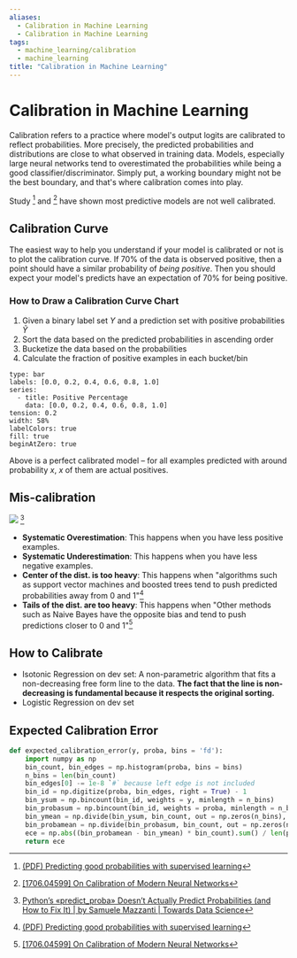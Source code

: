 ```yaml
---
aliases:
  - Calibration in Machine Learning
  - Calibration in Machine Learning
tags:
  - machine_learning/calibration
  - machine_learning
title: "Calibration in Machine Learning"
---
```


# Calibration in Machine Learning

Calibration refers to a practice where model's output logits are calibrated to reflect probabilities. More precisely, the predicted probabilities and distributions are close to what observed in training data. Models, especially large neural networks tend to overestimated the probabilities while being a good classifier/discriminator. Simply put, a working boundary might not be the best boundary, and that's where calibration comes into play.

Study [^1] and [^2] have shown most predictive models are not well calibrated.

## Calibration Curve

The easiest way to help you understand if your model is calibrated or not is to plot the calibration curve. If 70% of the data is observed positive, then a point should have a similar probability of *being positive*. Then you should expect your model's predicts have an expectation of 70% for being positive.

### How to Draw a Calibration Curve Chart

1. Given a binary label set $Y$ and a prediction set with positive probabilities $\tilde{Y}$
2. Sort the data based on the predicted probabilities in ascending order
3. Bucketize the data based on the probabilities
4. Calculate the fraction of positive examples in each bucket/bin

```chart
type: bar
labels: [0.0, 0.2, 0.4, 0.6, 0.8, 1.0]
series:
  - title: Positive Percentage
    data: [0.0, 0.2, 0.4, 0.6, 0.8, 1.0]
tension: 0.2
width: 58%
labelColors: true
fill: true
beginAtZero: true
```

Above is a perfect calibrated model – for all examples predicted with around probability $x$, $x$ of them are actual positives.

## Mis-calibration

![](https://miro.medium.com/max/2000/1*862Gd5xzAt2fvp6o2hwuRg.png) [^3]

- **Systematic Overestimation**: This happens when you have less positive examples.
- **Systematic Underestimation**: This happens when you have less negative examples.
- **Center of the dist. is too heavy**: This happens when "algorithms such as support vector machines and boosted trees tend to push predicted probabilities away from 0 and 1"[^1]
- **Tails of the dist. are too heavy**: This happens when "Other methods such as Naive Bayes have the opposite bias and tend to push predictions closer to 0 and 1"[^2]

## How to Calibrate

- Isotonic Regression on dev set: A non-parametric algorithm that fits a non-decreasing free form line to the data. **The fact that the line is non-decreasing is fundamental because it respects the original sorting.**
- Logistic Regression on dev set

## Expected Calibration Error

```python
def expected_calibration_error(y, proba, bins = 'fd'):
	import numpy as np
	bin_count, bin_edges = np.histogram(proba, bins = bins)
	n_bins = len(bin_count)
	bin_edges[0] -= 1e-8 `#` because left edge is not included
	bin_id = np.digitize(proba, bin_edges, right = True) - 1
	bin_ysum = np.bincount(bin_id, weights = y, minlength = n_bins)
	bin_probasum = np.bincount(bin_id, weights = proba, minlength = n_bins)
	bin_ymean = np.divide(bin_ysum, bin_count, out = np.zeros(n_bins), where = bin_count > 0)
	bin_probamean = np.divide(bin_probasum, bin_count, out = np.zeros(n_bins), where = bin_count > 0)
	ece = np.abs((bin_probamean - bin_ymean) * bin_count).sum() / len(proba)
	return ece
```

[^1]: [(PDF) Predicting good probabilities with supervised learning](https://www.researchgate.net/publication/221344679_Predicting_good_probabilities_with_supervised_learning)
[^2]: [[1706.04599] On Calibration of Modern Neural Networks](https://arxiv.org/abs/1706.04599)
[^3]: [Python’s «predict_proba» Doesn’t Actually Predict Probabilities (and How to Fix It) | by Samuele Mazzanti | Towards Data Science](https://towardsdatascience.com/pythons-predict-proba-doesn-t-actually-predict-probabilities-and-how-to-fix-it-f582c21d63fc)